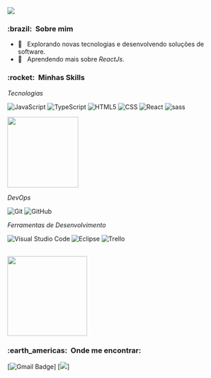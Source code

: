 ![](https://komarev.com/ghpvc/?username=Jpedroaugusto&color=006bed)

<h3> :brazil: &nbsp;Sobre mim </h3>

- 🤔 &nbsp; Explorando novas tecnologias e desenvolvendo soluções de software.
- 🌱 &nbsp; Aprendendo mais sobre *ReactJs*.

<h3> :rocket: &nbsp;Minhas Skills </h3>

*Tecnologias*

   ![JavaScript](https://img.shields.io/badge/-JavaScript-333333?style=flat&logo=javascript)
   ![TypeScript](https://img.shields.io/badge/-TypeScript-333333?style=flat&logo=typescript)
   ![HTML5](https://img.shields.io/badge/-HTML5-333333?style=flat&logo=HTML5)
   ![CSS](https://img.shields.io/badge/-CSS-333333?style=flat&logo=CSS3&logoColor=1572B6)
   ![React](https://img.shields.io/badge/-React-333333?style=flat&logo=react)
   ![sass](https://img.shields.io/badge/-SASS-333333?style=flat&logo=sass)
  
  <img height="160em" src="https://github-readme-stats.vercel.app/api/top-langs/?username=jpaugusto13&layout=compact&langs_count=7&theme=dracula"/>
  
*DevOps*

  ![Git](https://img.shields.io/badge/-Git-333333?style=flat&logo=git)
  ![GitHub](https://img.shields.io/badge/-GitHub-333333?style=flat&logo=github)

*Ferramentas de Desenvolvimento*

  ![Visual Studio Code](https://img.shields.io/badge/-Visual%20Studio%20Code-333333?style=flat&logo=visual-studio-code&logoColor=007ACC)
  ![Eclipse](https://img.shields.io/badge/-Eclipse-333333?style=flat&logo=eclipse-ide&logoColor=2C2255)
  ![Trello](https://img.shields.io/badge/-Trello-333333?style=flat&logo=trello&logoColor=007ACC)

<br/>

<a href="https://github.com/jpaugusto13">
  <img height="180em" src="https://github-readme-stats.vercel.app/api?username=jpaugusto13&theme=dracula&show_icons=true" />
</a>

<br/>

<h3> :earth_americas: &nbsp;Onde me encontrar: </h3> 

[![Gmail Badge](https://img.shields.io/badge/-pedroaugusto131204@email.com-006bed?style=flat-square&logo=Gmail&logoColor=white&link=mailto:pedroaugusto131204@gmail.com)]
[![]( https://img.shields.io/github/followers/jpaugusto13?label=follow&style=social)]
